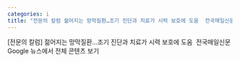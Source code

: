 ```yaml
---
categories: i
title: "전문의 칼럼 젊어지는 망막질환…조기 진단과 치료가 시력 보호에 도움  전국매일신문"
---
```

[전문의 칼럼] 젊어지는 망막질환…조기 진단과 치료가 시력 보호에 도움&nbsp;&nbsp;전국매일신문Google 뉴스에서 전체 콘텐츠 보기